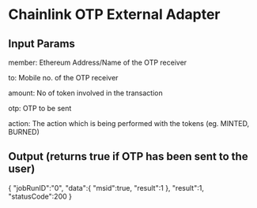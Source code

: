 # Chainlink OTP External Adapter

## Input Params

member: Ethereum Address/Name of the OTP receiver

to: Mobile no. of the OTP receiver

amount: No of token involved in the transaction

otp: OTP to be sent

action:  The action which is being performed with the tokens (eg. MINTED, BURNED)

## Output (returns true if OTP has been sent to the user)

{
   "jobRunID":"0",
   "data":{
     "msid":true,
      "result":1
   },
   "result":1,
   "statusCode":200
}
